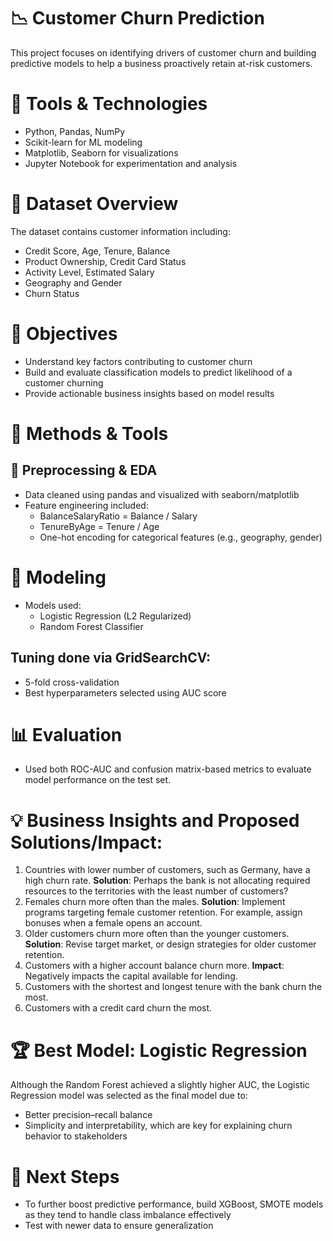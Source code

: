 # 📉 Customer Churn Prediction
This project focuses on identifying drivers of customer churn and building predictive models to help a business proactively retain at-risk customers.

# 🧰 Tools & Technologies
* Python, Pandas, NumPy
* Scikit-learn for ML modeling
* Matplotlib, Seaborn for visualizations
* Jupyter Notebook for experimentation and analysis

# 📁 Dataset Overview
The dataset contains customer information including:
* Credit Score, Age, Tenure, Balance
* Product Ownership, Credit Card Status
* Activity Level, Estimated Salary
* Geography and Gender
* Churn Status 

# 🎯 Objectives
* Understand key factors contributing to customer churn
* Build and evaluate classification models to predict likelihood of a customer churning
* Provide actionable business insights based on model results

# 🧪 Methods & Tools
## 🔧 Preprocessing & EDA
* Data cleaned using pandas and visualized with seaborn/matplotlib
* Feature engineering included:
  * BalanceSalaryRatio = Balance / Salary
  * TenureByAge = Tenure / Age
  * One-hot encoding for categorical features (e.g., geography, gender)

# 🤖 Modeling
* Models used:
  * Logistic Regression (L2 Regularized)
  * Random Forest Classifier

## Tuning done via GridSearchCV:
* 5-fold cross-validation
* Best hyperparameters selected using AUC score

# 📊 Evaluation
* Used both ROC-AUC and confusion matrix-based metrics to evaluate model performance on the test set.

# 💡 Business Insights and Proposed Solutions/Impact:
1. Countries with lower number of customers, such as Germany, have a high churn rate.
   **Solution**: Perhaps the bank is not allocating required resources to the territories with the least number of customers?
2. Females churn more often than the males.
   **Solution**: Implement programs targeting female customer retention. For example, assign bonuses when a female opens an account.
3. Older customers churn more often than the younger customers.
   **Solution**: Revise target market, or design strategies for older customer retention.
4. Customers with a higher account balance churn more.
   **Impact**: Negatively impacts the capital available for lending.
5. Customers with the shortest and longest tenure with the bank churn the most.
6. Customers with a credit card churn the most.

# 🏆 Best Model: Logistic Regression
Although the Random Forest achieved a slightly higher AUC, the Logistic Regression model was selected as the final model due to:

* Better precision–recall balance
* Simplicity and interpretability, which are key for explaining churn behavior to stakeholders

# 📌 Next Steps
* To further boost predictive performance, build XGBoost, SMOTE models as they tend to handle class imbalance effectively
* Test with newer data to ensure generalization
